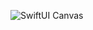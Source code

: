 ![SwiftUI Canvas](https://github.com/mrgsdev/DesignCode/assets/157994617/afcda1a3-479a-4438-a771-e51f861048dc)
